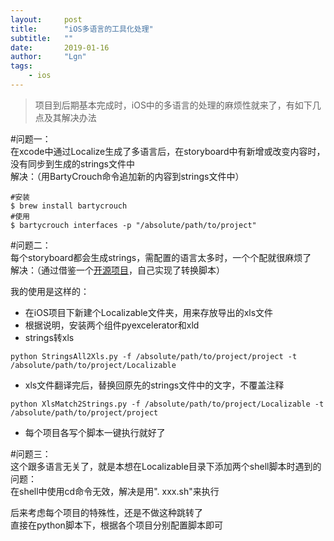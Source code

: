 ```yaml
---
layout:     post
title:      "iOS多语言的工具化处理"
subtitle:   ""
date:       2019-01-16
author:     "Lgn"
tags:
    - ios
---
```


>项目到后期基本完成时，iOS中的多语言的处理的麻烦性就来了，有如下几点及其解决办法

#问题一：  
在xcode中通过Localize生成了多语言后，在storyboard中有新增或改变内容时，没有同步到生成的strings文件中  
解决：（用BartyCrouch命令追加新的内容到strings文件中）
```shell
#安装
$ brew install bartycrouch
#使用
$ bartycrouch interfaces -p "/absolute/path/to/project"
```

#问题二：  
每个storyboard都会生成strings，需配置的语言太多时，一个个配就很麻烦了  
解决：（通过借鉴一个[开源项目](https://github.com/linguinan/Localizable.strings2Excel)，自己实现了转换脚本）  

我的使用是这样的：  
* 在iOS项目下新建个Localizable文件夹，用来存放导出的xls文件
* 根据说明，安装两个组件pyexcelerator和xld
* strings转xls
```shell
python StringsAll2Xls.py -f /absolute/path/to/project/project -t /absolute/path/to/project/Localizable
```
* xls文件翻译完后，替换回原先的strings文件中的文字，不覆盖注释
```shell
python XlsMatch2Strings.py -f /absolute/path/to/project/Localizable -t /absolute/path/to/project/project
```
* 每个项目各写个脚本一键执行就好了

#问题三：  
这个跟多语言无关了，就是本想在Localizable目录下添加两个shell脚本时遇到的问题：  
在shell中使用cd命令无效，解决是用". xxx.sh"来执行

后来考虑每个项目的特殊性，还是不做这种跳转了  
直接在python脚本下，根据各个项目分别配置脚本即可